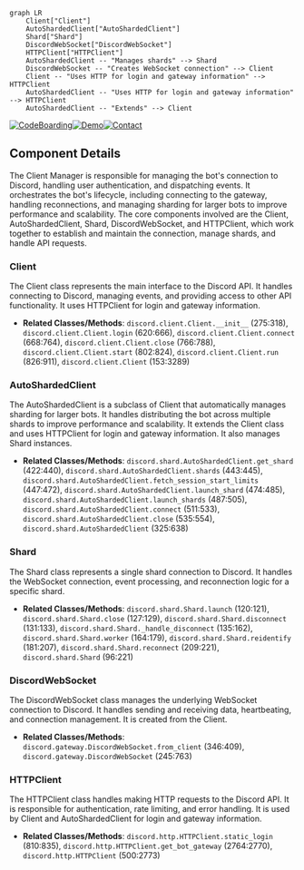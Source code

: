 ```mermaid
graph LR
    Client["Client"]
    AutoShardedClient["AutoShardedClient"]
    Shard["Shard"]
    DiscordWebSocket["DiscordWebSocket"]
    HTTPClient["HTTPClient"]
    AutoShardedClient -- "Manages shards" --> Shard
    DiscordWebSocket -- "Creates WebSocket connection" --> Client
    Client -- "Uses HTTP for login and gateway information" --> HTTPClient
    AutoShardedClient -- "Uses HTTP for login and gateway information" --> HTTPClient
    AutoShardedClient -- "Extends" --> Client
```
[![CodeBoarding](https://img.shields.io/badge/Generated%20by-CodeBoarding-9cf?style=flat-square)](https://github.com/CodeBoarding/GeneratedOnBoardings)[![Demo](https://img.shields.io/badge/Try%20our-Demo-blue?style=flat-square)](https://www.codeboarding.org/demo)[![Contact](https://img.shields.io/badge/Contact%20us%20-%20codeboarding@gmail.com-lightgrey?style=flat-square)](mailto:codeboarding@gmail.com)

## Component Details

The Client Manager is responsible for managing the bot's connection to Discord, handling user authentication, and dispatching events. It orchestrates the bot's lifecycle, including connecting to the gateway, handling reconnections, and managing sharding for larger bots to improve performance and scalability. The core components involved are the Client, AutoShardedClient, Shard, DiscordWebSocket, and HTTPClient, which work together to establish and maintain the connection, manage shards, and handle API requests.

### Client
The Client class represents the main interface to the Discord API. It handles connecting to Discord, managing events, and providing access to other API functionality. It uses HTTPClient for login and gateway information.
- **Related Classes/Methods**: `discord.client.Client.__init__` (275:318), `discord.client.Client.login` (620:666), `discord.client.Client.connect` (668:764), `discord.client.Client.close` (766:788), `discord.client.Client.start` (802:824), `discord.client.Client.run` (826:911), `discord.client.Client` (153:3289)

### AutoShardedClient
The AutoShardedClient is a subclass of Client that automatically manages sharding for larger bots. It handles distributing the bot across multiple shards to improve performance and scalability. It extends the Client class and uses HTTPClient for login and gateway information. It also manages Shard instances.
- **Related Classes/Methods**: `discord.shard.AutoShardedClient.get_shard` (422:440), `discord.shard.AutoShardedClient.shards` (443:445), `discord.shard.AutoShardedClient.fetch_session_start_limits` (447:472), `discord.shard.AutoShardedClient.launch_shard` (474:485), `discord.shard.AutoShardedClient.launch_shards` (487:505), `discord.shard.AutoShardedClient.connect` (511:533), `discord.shard.AutoShardedClient.close` (535:554), `discord.shard.AutoShardedClient` (325:638)

### Shard
The Shard class represents a single shard connection to Discord. It handles the WebSocket connection, event processing, and reconnection logic for a specific shard.
- **Related Classes/Methods**: `discord.shard.Shard.launch` (120:121), `discord.shard.Shard.close` (127:129), `discord.shard.Shard.disconnect` (131:133), `discord.shard.Shard._handle_disconnect` (135:162), `discord.shard.Shard.worker` (164:179), `discord.shard.Shard.reidentify` (181:207), `discord.shard.Shard.reconnect` (209:221), `discord.shard.Shard` (96:221)

### DiscordWebSocket
The DiscordWebSocket class manages the underlying WebSocket connection to Discord. It handles sending and receiving data, heartbeating, and connection management. It is created from the Client.
- **Related Classes/Methods**: `discord.gateway.DiscordWebSocket.from_client` (346:409), `discord.gateway.DiscordWebSocket` (245:763)

### HTTPClient
The HTTPClient class handles making HTTP requests to the Discord API. It is responsible for authentication, rate limiting, and error handling. It is used by Client and AutoShardedClient for login and gateway information.
- **Related Classes/Methods**: `discord.http.HTTPClient.static_login` (810:835), `discord.http.HTTPClient.get_bot_gateway` (2764:2770), `discord.http.HTTPClient` (500:2773)